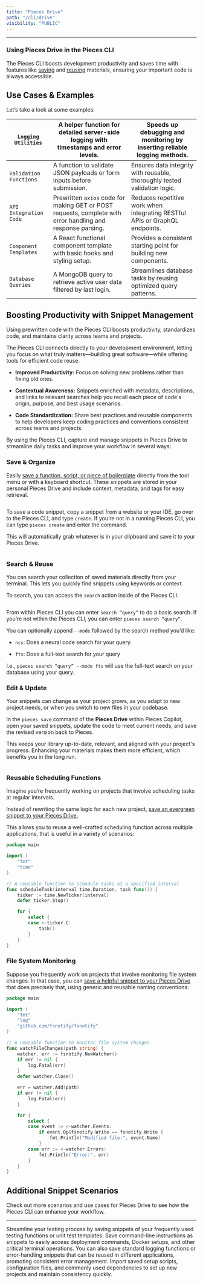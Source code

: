 ```yaml
---
title: "Pieces Drive"
path: "/cli/drive"
visibility: "PUBLIC"
---
```

***

### Using Pieces Drive in the Pieces CLI

The Pieces CLI boosts development productivity and saves time with features like [saving](https://docs.pieces.app/products/cli/drive/save-snippets) and [reusing](https://docs.pieces.app/products/cli/drive/search-reuse) materials, ensuring your important code is always accessible.

## Use Cases & Examples

Let’s take a look at some examples:

| `Logging Utilities`    | A helper function for detailed server-side logging with timestamps and error levels.                        | Speeds up debugging and monitoring by inserting reliable logging methods.   |
| ---------------------- | ----------------------------------------------------------------------------------------------------------- | --------------------------------------------------------------------------- |
| `Validation Functions` | A function to validate JSON payloads or form inputs before submission.                                      | Ensures data integrity with reusable, thoroughly tested validation logic.   |
| `API Integration Code` | Prewritten `axios` code for making GET or POST requests, complete with error handling and response parsing. | Reduces repetitive work when integrating RESTful APIs or GraphQL endpoints. |
| `Component Templates`  | A React functional component template with basic hooks and styling setup.                                   | Provides a consistent starting point for building new components.           |
| `Database Queries`     | A MongoDB query to retrieve active user data filtered by last login.                                        | Streamlines database tasks by reusing optimized query patterns.             |

## Boosting Productivity with Snippet Management

Using prewritten code with the Pieces CLI boosts productivity, standardizes code, and maintains clarity across teams and projects.

The Pieces CLI connects directly to your development environment, letting you focus on what truly matters—building great software—while offering tools for efficient code reuse.

* **Improved Productivity:** Focus on solving new problems rather than fixing old ones.

* **Contextual Awareness:** Snippets enriched with metadata, descriptions, and links to relevant searches help you recall each piece of code's origin, purpose, and best usage scenarios.

* **Code Standardization:** Share best practices and reusable components to help developers keep coding practices and conventions consistent across teams and projects.

By using the Pieces CLI, capture and manage snippets in Pieces Drive to streamline daily tasks and improve your workflow in several ways:

### Save & Organize

Easily [save a function, script, or piece of boilerplate](https://docs.pieces.app/products/cli/drive/save-snippets) directly from the tool menu or with a keyboard shortcut. These snippets are stored in your personal Pieces Drive and include context, metadata, and tags for easy retrieval.

<Image src="https://storage.googleapis.com/hashnode_product_documentation_assets/cli_assets/pieces_drive/_MAIN/saved_snippet_displayed.png" alt="" align="center" fullwidth="true" />

To save a code snippet, copy a snippet from a website or your IDE, go over to the Pieces CLI, and type `create`. If you’re not in a running Pieces CLI, you can type `pieces create` and enter the command.

This will automatically grab whatever is in your clipboard and save it to your Pieces Drive.

<Image src="https://storage.googleapis.com/hashnode_product_documentation_assets/cli_assets/pieces_drive/_MAIN/pieces_create.gif" alt="" align="center" fullwidth="true" />

### Search & Reuse

You can search your collection of saved materials directly from your terminal. This lets you quickly find snippets using keywords or context.

To search, you can access the `search` action inside of the Pieces CLI.

<Image src="https://storage.googleapis.com/hashnode_product_documentation_assets/cli_assets/pieces_drive/_MAIN/pieces_search_interm.png" alt="" align="center" fullwidth="true" />

From within Pieces CLI you can enter `search “query”` to do a basic search. If you’re not within the Pieces CLI, you can enter `pieces search “query”`.

You can optionally append `--mode` followed by the search method you’d like:

* `ncs`: Does a neural code search for your query.

* `fts`: Does a full-text search for your query

I.e., `pieces search “query” --mode fts` will use the full-text search on your database using your query.

### Edit & Update

Your snippets can change as your project grows, as you adapt to new project needs, or when you switch to new files in your codebase.

In the `pieces save` command of the **Pieces Drive** within Pieces Copilot, open your saved snippets, update the code to meet current needs, and save the revised version back to Pieces.

This keeps your library up-to-date, relevant, and aligned with your project's progress. Enhancing your materials makes them more efficient, which benefits you in the long run.

<Image src="https://storage.googleapis.com/hashnode_product_documentation_assets/cli_assets/pieces_drive/_MAIN/edit_command.png" alt="" align="center" fullwidth="true" />

### Reusable Scheduling Functions

Imagine you’re frequently working on projects that involve scheduling tasks at regular intervals.

Instead of rewriting the same logic for each new project, [save an evergreen snippet to your Pieces Drive.](https://docs.pieces.app/products/cli/drive/save-snippets#save-snippets)

This allows you to reuse a well-crafted scheduling function across multiple applications, that is useful in a variety of scenarios:

```go
package main

import (
	"fmt"
	"time"
)

// A reusable function to schedule tasks at a specified interval
func scheduleTask(interval time.Duration, task func()) {
	ticker := time.NewTicker(interval)
	defer ticker.Stop()

	for {
		select {
		case <-ticker.C:
			task()
		}
	}
}
```

### File System Monitoring

Suppose you frequently work on projects that involve monitoring file system changes. In that case, you can [save a helpful snippet to your Pieces Drive](https://docs.pieces.app/products/cli/drive/save-snippets#saving-snippets) that does precisely that, using generic and reusable naming conventions:

```go
package main

import (
	"fmt"
	"log"
	"github.com/fsnotify/fsnotify"
)

// A reusable function to monitor file system changes
func watchFileChanges(path string) {
	watcher, err := fsnotify.NewWatcher()
	if err != nil {
		log.Fatal(err)
	}
	defer watcher.Close()

	err = watcher.Add(path)
	if err != nil {
		log.Fatal(err)
	}

	for {
		select {
		case event := <-watcher.Events:
			if event.Op&fsnotify.Write == fsnotify.Write {
				fmt.Println("Modified file:", event.Name)
			}
		case err := <-watcher.Errors:
			fmt.Println("Error:", err)
		}
	}
}
```

## **Additional Snippet Scenarios**

Check out more scenarios and use cases for Pieces Drive to see how the Pieces CLI can enhance your workflow.

***

<AccordionGroup>
  <Accordion title="Testing Framework Templates">
    Streamline your testing process by saving snippets of your frequently used testing functions or unit test templates.
  </Accordion>

  <Accordion title="Command-Line Utilities">
    Save command-line instructions as snippets to easily access deployment commands, Docker setups, and other critical terminal operations.
  </Accordion>

  <Accordion title="Error Handling & Logging">
    You can also save standard logging functions or error-handling snippets that can be reused in different applications, promoting consistent error management.
  </Accordion>

  <Accordion title="Quickly Create New Projects">
    Import saved setup scripts, configuration files, and commonly used dependencies to set up new projects and maintain consistency quickly.
  </Accordion>
</AccordionGroup>
